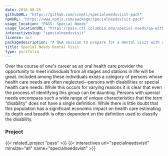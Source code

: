 ```yaml
---
date: 2016-08-25
githubURL: "https://github.com/ccnmtl/specialneedsvisit-pack"
npmURL: "https://www.npmjs.com/package/specialneedsvisit-pack"
usage_location: "PASS: Special Needs"
usage_locationURL: "https://pass.ctl.columbia.edu/special-needs/qa-with-tylers-mom/"
interactiveslug: "specialneedsvisit"
license: mit
packagedescription: "A Q&A session to prepare for a dental visit with a special needs patient."
title: Special Needs Dental Visit
type: portfolio
---
```


Over the course of one's career as an oral health care provider the opportunity to meet individuals from all stages and stations in life will be great. Included among these individuals exists a category of persons whose health care needs are often neglected—persons with disabilities or special health care needs. While this occurs for varying reasons it is clear that even the process of identifying this group can be daunting. Persons with special needs encompass such a wide range of unique characteristics that the term “disability” does not have a single definition. While there is little doubt that this population has a significant economic impact on health care estimating its depth and breadth is often dependent on the definition used to classify the disability.

### Project

{{< related_project "pass" >}}
{{< interactives url="specialneedsvisit" minsize="all" name="specialneedsvisit" >}}